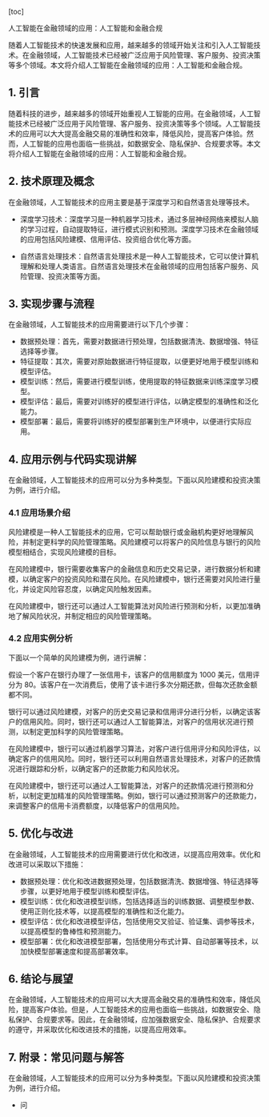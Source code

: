 
[toc]                    
                
                
人工智能在金融领域的应用：人工智能和金融合规

随着人工智能技术的快速发展和应用，越来越多的领域开始关注和引入人工智能技术。在金融领域，人工智能技术已经被广泛应用于风险管理、客户服务、投资决策等多个领域。本文将介绍人工智能在金融领域的应用：人工智能和金融合规。

## 1. 引言

随着科技的进步，越来越多的领域开始重视人工智能的应用。在金融领域，人工智能技术已经被广泛应用于风险管理、客户服务、投资决策等多个领域。人工智能技术的应用可以大大提高金融交易的准确性和效率，降低风险，提高客户体验。然而，人工智能的应用也面临一些挑战，如数据安全、隐私保护、合规要求等。本文将介绍人工智能在金融领域的应用：人工智能和金融合规。

## 2. 技术原理及概念

在金融领域，人工智能技术的应用主要是基于深度学习和自然语言处理等技术。

- 深度学习技术：深度学习是一种机器学习技术，通过多层神经网络来模拟人脑的学习过程，自动提取特征，进行模式识别和预测。深度学习技术在金融领域的应用包括风险建模、信用评估、投资组合优化等方面。

- 自然语言处理技术：自然语言处理技术是一种人工智能技术，它可以使计算机理解和处理人类语言。自然语言处理技术在金融领域的应用包括客户服务、风险管理、投资决策等方面。

## 3. 实现步骤与流程

在金融领域，人工智能技术的应用需要进行以下几个步骤：

- 数据预处理：首先，需要对数据进行预处理，包括数据清洗、数据增强、特征选择等步骤。
- 特征提取：其次，需要对原始数据进行特征提取，以便更好地用于模型训练和模型评估。
- 模型训练：然后，需要进行模型训练，使用提取的特征数据来训练深度学习模型。
- 模型评估：最后，需要对训练好的模型进行评估，以确定模型的准确性和泛化能力。
- 模型部署：最后，需要将训练好的模型部署到生产环境中，以便进行实际应用。

## 4. 应用示例与代码实现讲解

在金融领域，人工智能技术的应用可以分为多种类型。下面以风险建模和投资决策为例，进行介绍。

### 4.1 应用场景介绍

风险建模是一种人工智能技术的应用，它可以帮助银行或金融机构更好地理解风险，并制定更科学的风险管理策略。风险建模可以将客户的风险信息与银行的风险模型相结合，实现风险建模的目标。

在风险建模中，银行需要收集客户的金融信息和历史交易记录，进行数据分析和建模，以确定客户的投资风险和潜在风险。在风险建模中，银行还需要对风险进行量化，并设定风险容忍度，以确定风险触发因素。

在风险建模中，银行还可以通过人工智能算法对风险进行预测和分析，以更加准确地了解风险状况，并制定相应的风险管理策略。

### 4.2 应用实例分析

下面以一个简单的风险建模为例，进行讲解：

假设一个客户在银行办理了一张信用卡，该客户的信用额度为 1000 美元，信用评分为 80。该客户在一次消费后，使用了该卡进行多次分期还款，但每次还款金额都不同。

银行可以通过风险建模，对客户的历史交易记录和信用评分进行分析，以确定该客户的信用风险。同时，银行还可以通过人工智能算法，对客户的信用状况进行预测，以制定更加科学的风险管理策略。

在风险建模中，银行可以通过机器学习算法，对客户进行信用评分和风险评估，以确定客户的信用风险。同时，银行还可以利用自然语言处理技术，对客户的还款情况进行跟踪和分析，以确定客户的还款能力和风险状况。

在风险建模中，银行还可以通过人工智能算法，对客户的还款情况进行预测和分析，以制定更加精准的风险管理策略。例如，银行可以通过预测客户的还款能力，来调整客户的信用卡消费额度，以降低客户的信用风险。

## 5. 优化与改进

在金融领域，人工智能技术的应用需要进行优化和改进，以提高应用效率。优化和改进可以采取以下措施：

- 数据预处理：优化和改进数据预处理，包括数据清洗、数据增强、特征选择等步骤，以更好地用于模型训练和模型评估。
- 模型训练：优化和改进模型训练，包括选择适当的训练数据、调整模型参数、使用正则化技术等，以提高模型的准确性和泛化能力。
- 模型评估：优化和改进模型评估，包括使用交叉验证、验证集、调参等技术，以提高模型的鲁棒性和预测能力。
- 模型部署：优化和改进模型部署，包括使用分布式计算、自动部署等技术，以加快模型部署速度和提高部署效率。

## 6. 结论与展望

在金融领域，人工智能技术的应用可以大大提高金融交易的准确性和效率，降低风险，提高客户体验。但是，人工智能技术的应用也面临一些挑战，如数据安全、隐私保护、合规要求等。因此，在金融领域，应加强数据安全、隐私保护、合规要求的遵守，并采取优化和改进技术的措施，以提高应用效率。

## 7. 附录：常见问题与解答

在金融领域，人工智能技术的应用可以分为多种类型。下面以风险建模和投资决策为例，进行介绍。

- 问

